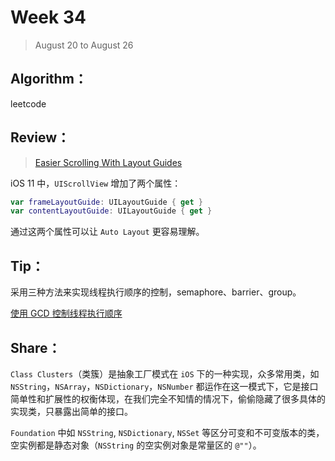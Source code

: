 # Week 34

> August 20 to August 26

## Algorithm：
leetcode

## Review：

> [Easier Scrolling With Layout Guides](https://useyourloaf.com/blog/easier-scrolling-with-layout-guides/)

iOS 11 中，`UIScrollView` 增加了两个属性：
```swift
var frameLayoutGuide: UILayoutGuide { get }
var contentLayoutGuide: UILayoutGuide { get }
```
通过这两个属性可以让 `Auto Layout` 更容易理解。

## Tip：

采用三种方法来实现线程执行顺序的控制，semaphore、barrier、group。

[使用 GCD 控制线程执行顺序](https://github.com/wzshare/TimeChip/blob/master/2018/%E4%BD%BF%E7%94%A8%20GCD%20%E6%8E%A7%E5%88%B6%E7%BA%BF%E7%A8%8B%E6%89%A7%E8%A1%8C%E9%A1%BA%E5%BA%8F.md)

## Share：

`Class Clusters`（类簇）是抽象工厂模式在 `iOS` 下的一种实现，众多常用类，如 `NSString`，`NSArray`，`NSDictionary`，`NSNumber` 都运作在这一模式下，它是接口简单性和扩展性的权衡体现，在我们完全不知情的情况下，偷偷隐藏了很多具体的实现类，只暴露出简单的接口。

`Foundation` 中如 `NSString`, `NSDictionary`, `NSSet` 等区分可变和不可变版本的类，空实例都是静态对象（`NSString` 的空实例对象是常量区的 `@""`）。